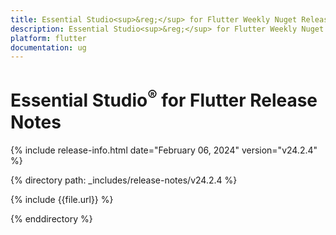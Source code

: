 ```yaml
---
title: Essential Studio<sup>&reg;</sup> for Flutter Weekly Nuget Release Release Notes  
description: Essential Studio<sup>&reg;</sup> for Flutter Weekly Nuget Release Release Notes  
platform: flutter
documentation: ug
---
```


# Essential Studio<sup>&reg;</sup> for Flutter Release Notes  

{% include release-info.html date="February 06, 2024" version="v24.2.4" %} 

{% directory path: _includes/release-notes/v24.2.4 %}

{% include {{file.url}} %}

{% enddirectory %}
